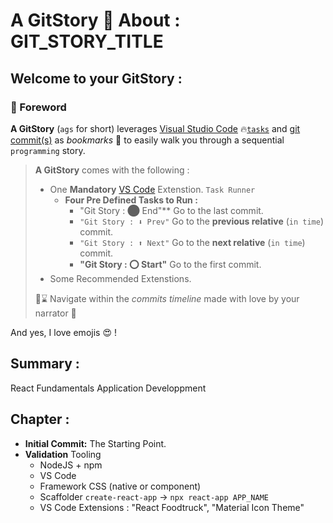 # A GitStory 📓 About : GIT_STORY_TITLE  

## Welcome to your GitStory  : 

### 🎒 Foreword

**A GitStory** (`ags` for short) leverages [Visual Studio Code](https://code.visualstudio.com/) 🔥[`tasks`](https://code.visualstudio.com/docs/editor/tasks) and [git commit(s)](https://git-scm.com/docs/git-commit) as *bookmarks* 🔖 to easily walk you through a sequential `programming` story.

> **A GitStory** comes with the following :
> * One **Mandatory** [VS Code](https://code.visualstudio.com/) Extenstion. `Task Runner`
>     * **Four Pre Defined Tasks to Run :**
>         * "Git Story : ⬤ End"** Go to the last commit.
>         * `"Git Story : ⬇ Prev"` Go to the **previous relative** (`in time`) commit.
>         * `"Git Story : ⬆ Next"` Go to the **next relative** (`in time`) commit.
>         * **"Git Story : ⭕ Start"** Go to the first commit. 
> * Some Recommended Extenstions.
>
> 🚢⌛ Navigate within the *commits timeline* made with love by your narrator 💖


And yes, I love emojis 😍 !


## Summary :

React Fundamentals Application Developpment

## Chapter :

* **Initial Commit:** The Starting Point. 
* **Validation** Tooling
    * NodeJS + npm
    * VS Code
    * Framework CSS (native or component)
    * Scaffolder `create-react-app` -> `npx react-app APP_NAME`
    * VS Code Extensions : "React Foodtruck", "Material Icon Theme"


